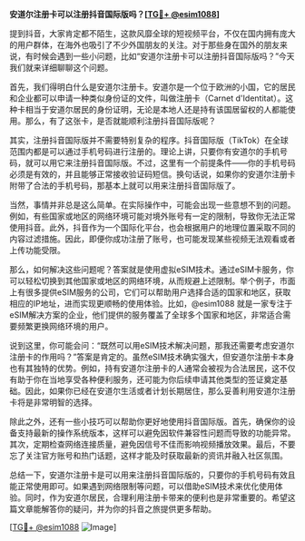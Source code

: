 **安道尔注册卡可以注册抖音国际版吗？[[TG💪+ @esim1088](https://t.me/s/esim1088)]**

提到抖音，大家肯定都不陌生，这款风靡全球的短视频平台，不仅在国内拥有庞大的用户群体，在海外也吸引了不少外国朋友的关注。对于那些身在国外的朋友来说，有时候会遇到一些小问题，比如“安道尔注册卡可以注册抖音国际版吗？”今天我们就来详细聊聊这个问题。

首先，我们得明白什么是安道尔注册卡。安道尔是一个位于欧洲的小国，它的居民和企业都可以申请一种类似身份证的文件，叫做注册卡（Carnet d'Identitat）。这种卡相当于安道尔居民的身份证明，无论是本地人还是持有该国居留权的人都能使用。那么，有了这张卡，是否就能顺利注册抖音国际版呢？

其实，注册抖音国际版并不需要特别复杂的程序。抖音国际版（TikTok）在全球范围内都是可以通过手机号码进行注册的。理论上讲，只要你有安道尔的手机号码，就可以用它来注册抖音国际版。不过，这里有一个前提条件——你的手机号码必须是有效的，并且能够正常接收验证码短信。换句话说，如果你的安道尔注册卡附带了合法的手机号码，那基本上就可以用来注册抖音国际版了。

当然，事情并非总是这么简单。在实际操作中，可能会出现一些意想不到的问题。例如，有些国家或地区的网络环境可能对境外账号有一定的限制，导致你无法正常使用抖音。此外，抖音作为一个国际化平台，也会根据用户的地理位置采取不同的内容过滤措施。因此，即便你成功注册了账号，也可能发现某些视频无法观看或者上传功能受限。

那么，如何解决这些问题呢？答案就是使用虚拟eSIM技术。通过eSIM卡服务，你可以轻松切换到其他国家或地区的网络环境，从而规避上述限制。举个例子，市面上有很多提供eSIM服务的公司，它们可以帮助用户选择合适的国家和地区，获取相应的IP地址，进而实现更顺畅的使用体验。比如，@esim1088 就是一家专注于eSIM解决方案的企业，他们提供的服务覆盖了全球多个国家和地区，非常适合需要频繁更换网络环境的用户。

说到这里，你可能会问：“既然可以用eSIM技术解决问题，那我还需要考虑安道尔注册卡的作用吗？”答案是肯定的。虽然eSIM技术确实强大，但安道尔注册卡本身也有其独特的优势。例如，持有安道尔注册卡的人通常会被视为合法居民，这不仅有助于你在当地享受各种便利服务，还可能为你后续申请其他类型的签证奠定基础。因此，如果你已经在安道尔生活或者计划长期居住，那么妥善利用安道尔注册卡将是非常明智的选择。

除此之外，还有一些小技巧可以帮助你更好地使用抖音国际版。首先，确保你的设备支持最新的操作系统版本，这样可以避免因软件兼容性问题而导致的功能异常。其次，定期检查网络连接质量，避免因信号不佳而影响视频播放效果。最后，不要忘了关注官方账号和热门话题，这样才能及时获取最新的资讯并融入社区氛围。

总结一下，安道尔注册卡是可以用来注册抖音国际版的，只要你的手机号码有效且能正常使用即可。如果遇到网络限制等问题，可以借助eSIM技术来优化使用体验。同时，作为安道尔居民，合理利用注册卡带来的便利也是非常重要的。希望这篇文章能解答你的疑问，并为你的抖音之旅提供更多帮助。

[[TG💪+ @esim1088](https://t.me/s/esim1088) ![Image](https://i.postimg.cc/4NQfJmqS/Snipaste-2025-05-13-00-14-12.png)]